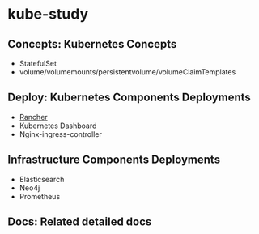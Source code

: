 # kube-study
## Concepts: Kubernetes Concepts
- StatefulSet
- volume/volumemounts/persistentvolume/volumeClaimTemplates
## Deploy: Kubernetes Components Deployments 
- [Rancher](https://github.com/batscars/kube-study/tree/master/deploy/rancher)
- Kubernetes Dashboard
- Nginx-ingress-controller
## Infrastructure Components Deployments
- Elasticsearch
- Neo4j
- Prometheus
## Docs: Related detailed docs